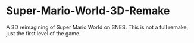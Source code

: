 # Super-Mario-World-3D-Remake
A 3D reimagining of Super Mario World on SNES. This is not a full remake, just the first level of the game.
